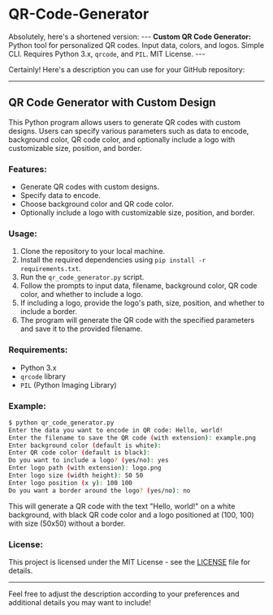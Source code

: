 # QR-Code-Generator
Absolutely, here's a shortened version:  ---  **Custom QR Code Generator:** Python tool for personalized QR codes. Input data, colors, and logos. Simple CLI. Requires Python 3.x, `qrcode`, and `PIL`. MIT License.  ---


Certainly! Here's a description you can use for your GitHub repository:

---

## QR Code Generator with Custom Design

This Python program allows users to generate QR codes with custom designs. Users can specify various parameters such as data to encode, background color, QR code color, and optionally include a logo with customizable size, position, and border.

### Features:

- Generate QR codes with custom designs.
- Specify data to encode.
- Choose background color and QR code color.
- Optionally include a logo with customizable size, position, and border.

### Usage:

1. Clone the repository to your local machine.
2. Install the required dependencies using `pip install -r requirements.txt`.
3. Run the `qr_code_generator.py` script.
4. Follow the prompts to input data, filename, background color, QR code color, and whether to include a logo.
5. If including a logo, provide the logo's path, size, position, and whether to include a border.
6. The program will generate the QR code with the specified parameters and save it to the provided filename.

### Requirements:

- Python 3.x
- `qrcode` library
- `PIL` (Python Imaging Library)

### Example:

```bash
$ python qr_code_generator.py
Enter the data you want to encode in QR code: Hello, world!
Enter the filename to save the QR code (with extension): example.png
Enter background color (default is white): 
Enter QR code color (default is black): 
Do you want to include a logo? (yes/no): yes
Enter logo path (with extension): logo.png
Enter logo size (width height): 50 50
Enter logo position (x y): 100 100
Do you want a border around the logo? (yes/no): no
```

This will generate a QR code with the text "Hello, world!" on a white background, with black QR code color and a logo positioned at (100, 100) with size (50x50) without a border.

### License:

This project is licensed under the MIT License - see the [LICENSE](LICENSE) file for details.

---

Feel free to adjust the description according to your preferences and additional details you may want to include!
